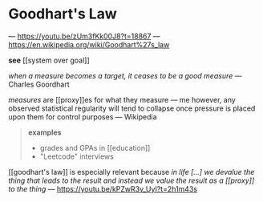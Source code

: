 # Goodhart's Law

&mdash; <https://youtu.be/zUm3fKk00J8?t=18867> &mdash; <https://en.wikipedia.org/wiki/Goodhart%27s_law>

**see** [[system over goal]]

_when a measure becomes a target, it ceases to be a good measure_ &mdash; Charles Goordhart

_measures_ are [[proxy]]es for what they measure &mdash; me however, any observed statistical regularity will tend to collapse once pressure is placed upon them for control purposes &mdash; Wikipedia

> **examples**
>
> - grades and GPAs in [[education]]
> - "Leetcode" interviews

[[goodhart's law]] is especially relevant because _in life [...] we devalue the thing that leads to the result and instead we value the result as a [[proxy]] to the thing_ &mdash; <https://youtu.be/kPZwR3v_UyI?t=2h1m43s>
